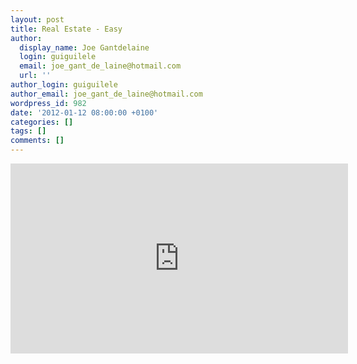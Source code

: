 ```yaml
---
layout: post
title: Real Estate - Easy
author:
  display_name: Joe Gantdelaine
  login: guiguilele
  email: joe_gant_de_laine@hotmail.com
  url: ''
author_login: guiguilele
author_email: joe_gant_de_laine@hotmail.com
wordpress_id: 982
date: '2012-01-12 08:00:00 +0100'
categories: []
tags: []
comments: []
---
```

<iframe width="540" height="304" src="http://www.youtube.com/embed/jt1mirm9FYg" frameborder="0" allowfullscreen></iframe>
